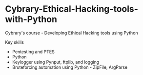 # Cybrary-Ethical-Hacking-tools-with-Python
Cybrary's course - Developing Ethical Hacking tools using Python

Key skills
- Pentesting and PTES
- Python
- Keylogger using Pynput, ftplib, and logging
- Bruteforcing automation using Python - ZipFile, ArgParse

